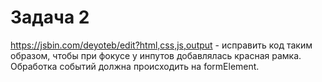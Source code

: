 # Задача 2
https://jsbin.com/deyoteb/edit?html,css,js,output - исправить код таким образом, чтобы при фокусе у инпутов добавлялась красная рамка. Обработка событий должна происходить на formElement.
